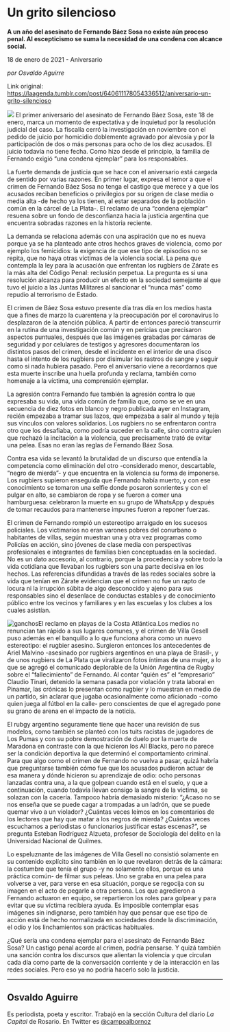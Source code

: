 # Un grito silencioso

**A un año del asesinato de Fernando Báez Sosa no existe aún proceso penal. Al escepticismo se suma la necesidad de una condena con alcance social.**

18 de enero de 2021 - Aniversario

_por Osvaldo Aguirre_

Link original: https://laagenda.tumblr.com/post/640611178054336512/aniversario-un-grito-silencioso

![](https://64.media.tumblr.com/150b8c458ca46ecdcb9dd11dc0a23649/be9a646b6c6e57e0-e5/s500x750/694027dfe76a939f34976c528e648ad300669a76.jpg)
El primer aniversario del asesinato de Fernando Báez Sosa, este 18 de enero, marca un momento de expectativa y de inquietud por la resolución judicial del caso. La fiscalía cerró la investigación en noviembre con el pedido de juicio por homicidio doblemente agravado por alevosía y por la participación de dos o más personas para ocho de los diez acusados. El juicio todavía no tiene fecha. Como hizo desde el principio, la familia de Fernando exigió “una condena ejemplar” para los responsables.

La fuerte demanda de justicia que se hace con el aniversario está cargada de sentido por varias razones. En primer lugar, expresa el temor a que el crimen de Fernando Báez Sosa no tenga el castigo que merece y a que los acusados reciban beneficios o privilegios por su origen de clase media o media alta -de hecho ya los tienen, al estar separados de la población común en la cárcel de La Plata-. El reclamo de una “condena ejemplar” resuena sobre un fondo de desconfianza hacia la justicia argentina que encuentra sobradas razones en la historia reciente.

La demanda se relaciona además con una aspiración que no es nueva porque ya se ha planteado ante otros hechos graves de violencia, como por ejemplo los femicidios: la exigencia de que ese tipo de episodios no se repita, que no haya otras víctimas de la violencia social. La pena que contempla la ley para la acusación que enfrentan los rugbiers de Zárate es la más alta del Código Penal: reclusión perpetua. La pregunta es si una resolución alcanza para producir un efecto en la sociedad semejante al que tuvo el juicio a las Juntas Militares al sancionar el “nunca más” como repudio al terrorismo de Estado.

El crimen de Báez Sosa estuvo presente día tras día en los medios hasta que a fines de marzo la cuarentena y la preocupación por el coronavirus lo desplazaron de la atención pública. A partir de entonces pareció transcurrir en la rutina de una investigación común y en pericias que precisaron aspectos puntuales, después que las imágenes grabadas por cámaras de seguridad y por celulares de testigos y agresores documentaran los distintos pasos del crimen, desde el incidente en el interior de una disco hasta el intento de los rugbiers por disimular los rastros de sangre y seguir como si nada hubiera pasado. Pero el aniversario viene a recordarnos que esta muerte inscribe una huella profunda y reclama, también como homenaje a la víctima, una comprensión ejemplar.

La agresión contra Fernando fue también la agresión contra lo que expresaba su vida, una vida común de familia que, como se ve en una secuencia de diez fotos en blanco y negro publicada ayer en Instagram, recién empezaba a tramar sus lazos, que empezaba a salir al mundo y tejía sus vínculos con valores solidarios. Los rugbiers no se enfrentaron contra otro que los desafiaba, como podría suceder en la calle, sino contra alguien que rechazó la incitación a la violencia, que precisamente trató de evitar una pelea. Esas no eran las reglas de Fernando Báez Sosa.

Contra esa vida se levantó la brutalidad de un discurso que entendía la competencia como eliminación del otro -considerado menor, descartable, “negro de mierda”- y que encuentra en la violencia su forma de imponerse. Los rugbiers supieron enseguida que Fernando había muerto, y con ese conocimiento se tomaron una selfie donde posaron sonrientes y con el pulgar en alto, se cambiaron de ropa y se fueron a comer una hamburguesa: celebraron la muerte en su grupo de WhatsApp y después de tomar recaudos para mantenerse impunes fueron a reponer fuerzas. 

El crimen de Fernando rompió un estereotipo arraigado en los sucesos policiales. Los victimarios no eran varones pobres del conurbano o habitantes de villas, según muestran una y otra vez programas como Policías en acción, sino jóvenes de clase media con perspectivas profesionales e integrantes de familias bien conceptuadas en la sociedad. No es un dato accesorio, al contrario, porque la procedencia y sobre todo la vida cotidiana que llevaban los rugbiers son una parte decisiva en los hechos. Las referencias difundidas a través de las redes sociales sobre la vida que tenían en Zárate evidencian que el crimen no fue un rapto de locura ni la irrupción súbita de algo desconocido y ajeno para sus responsables sino el desenlace de conductas estables y de conocimiento público entre los vecinos y familiares y en las escuelas y los clubes a los cuales asistían.

![ganchos](https://64.media.tumblr.com/485fcce20891fbb704a41cf7f36a444d/be9a646b6c6e57e0-0e/s500x750/6bd9af310574f33d19e9790beb44384b30f1b08f.jpg)El reclamo en playas de la Costa Atlántica.Los medios no renuncian tan rápido a sus lugares comunes, y el crimen de Villa Gesell puso además en el banquillo a lo que funciona ahora como un nuevo estereotipo: el rugbier asesino. Surgieron entonces los antecedentes de Ariel Malvino -asesinado por rugbiers argentinos en una playa de Brasil-, y de unos rugbiers de La Plata que viralizaron fotos íntimas de una mujer, a lo que se agregó el comunicado deplorable de la Unión Argentina de Rugby sobre el “fallecimiento” de Fernando. Al contar “quién es” el “empresario” Claudio Tinari, detenido la semana pasada por violación y trata laboral en Pinamar, las crónicas lo presentan como rugbier y lo muestran en medio de un partido, sin aclarar que jugaba ocasionalmente como aficionado -como quien juega al fútbol en la calle- pero conscientes de que el agregado pone su grano de arena en el impacto de la noticia.

El rubgy argentino seguramente tiene que hacer una revisión de sus modelos, como también se planteó con los tuits racistas de jugadores de Los Pumas y con su pobre demostración de duelo por la muerte de Maradona en contraste con la que hicieron los All Blacks, pero no parece ser la condición deportiva la que determinó el comportamiento criminal. Para que algo como el crimen de Fernando no vuelva a pasar, quizá habría que preguntarse también cómo fue que los acusados pudieron actuar de esa manera y dónde hicieron su aprendizaje de odio: ocho personas lanzadas contra una, a la que golpean cuando está en el suelo, y que a continuación, cuando todavía llevan consigo la sangre de la víctima, se solazan con la cacería. Tampoco habría demasiado misterio: “¿Acaso no se nos enseña que se puede cagar a trompadas a un ladrón, que se puede quemar vivo a un violador? ¿Cuántas veces leímos en los comentarios de los lectores que hay que matar a los negros de mierda? ¿Cuántas veces escuchamos a periodistas o funcionarios justificar estas escenas?”, se pregunta Esteban Rodríguez Alzueta, profesor de Sociología del delito en la Universidad Nacional de Quilmes.

Lo espeluznante de las imágenes de Villa Gesell no consistió solamente en su contenido explícito sino también en lo que revelaron detrás de la cámara: la costumbre que tenía el grupo -y no solamente ellos, porque es una práctica común- de filmar sus peleas. Uno se graba en una pelea para volverse a ver, para verse en esa situación, porque se regocija con su imagen en el acto de pegarle a otra persona. Los que agredieron a Fernando actuaron en equipo, se repartieron los roles para golpear y para evitar que su víctima recibiera ayuda. Es imposible contemplar esas imágenes sin indignarse, pero también hay que pensar que ese tipo de acción está de hecho normalizada en sociedades donde la discriminación, el odio y los linchamientos son prácticas habituales.

¿Qué sería una condena ejemplar para el asesinato de Fernando Báez Sosa? Un castigo penal acorde al crimen, podría pensarse. Y quizá también una sanción contra los discursos que alientan la violencia y que circulan cada día como parte de la conversación corriente y de la interacción en las redes sociales. Pero eso ya no podría hacerlo solo la justicia.

  




---

Osvaldo Aguirre
---------------

 Es periodista, poeta y escritor. Trabajó en la sección Cultura del diario *La Capital* de Rosario. En Twitter es [@campoalbornoz](https://twitter.com/campoalbornoz) 

